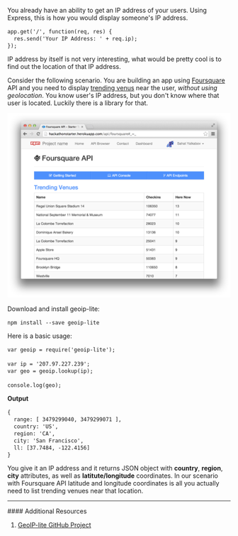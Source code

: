 You already have an ability to get an IP address of your users. Using Express,
this is how you would display someone's IP address.

```
app.get('/', function(req, res) {
  res.send('Your IP Address: ' + req.ip);
});
```

IP address by itself is not very interesting, what would be pretty cool is to
find out the location of that IP address.

Consider the following scenario. You are building an app using [Foursquare](http://foursquare.com)
API and you need to display [trending venus](https://developer.foursquare.com/docs/venues/trending)
near the user, *without using geolocation*. You know user's IP address, but you
don't know where that user is located. Luckily there is a library for that.

![](images/backend/intermediate/get-users-location-from-ip-address-1.png)

Download and install geoip-lite:

```
npm install --save geoip-lite
```

Here is a basic usage:

```
var geoip = require('geoip-lite');

var ip = '207.97.227.239';
var geo = geoip.lookup(ip);

console.log(geo);
```

**Output**
```
{
  range: [ 3479299040, 3479299071 ],
  country: 'US',
  region: 'CA',
  city: 'San Francisco',
  ll: [37.7484, -122.4156]
}
```

You give it an IP address and it returns JSON object with **country**, **region**,
**city** attributes, as well as **latitute/longitude** coordinates. In our
scenario with Foursquare API latitude and longitude coordinates is all you
actually need to list trending venues near that location.

<hr>
#### <i class="fa fa-lightbulb-o text-danger"></i> Additional Resources

1. [GeoIP-lite GitHub Project](https://github.com/bluesmoon/node-geoip)
